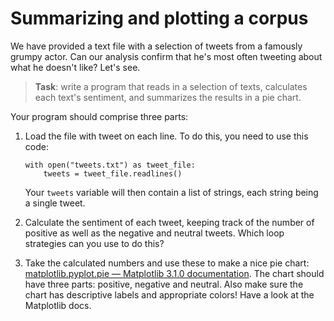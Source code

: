 # Summarizing and plotting a corpus

We have provided a text file with a selection of tweets from a famously grumpy actor. Can our analysis confirm that he's most often tweeting about what he doesn't like? Let's see.

> **Task**: write a program that reads in a selection of texts, calculates each text's sentiment, and summarizes the results in a pie chart.

Your program should comprise three parts:

1. Load the file with tweet on each line. To do this, you need to use this code:

       with open("tweets.txt") as tweet_file:
   	       tweets = tweet_file.readlines()

   Your `tweets` variable will then contain a list of strings, each string being a single tweet.

2. Calculate the sentiment of each tweet, keeping track of the number of positive as well as the negative and neutral tweets. Which loop strategies can you use to do this?

3. Take the calculated numbers and use these to make a nice pie chart: [matplotlib.pyplot.pie — Matplotlib 3.1.0 documentation](https://matplotlib.org/3.1.0/api/_as_gen/matplotlib.pyplot.pie.html#matplotlib.pyplot.pie). The chart should have three parts: positive, negative and neutral. Also make sure the chart has descriptive labels and appropriate colors! Have a look at the Matplotlib docs.
